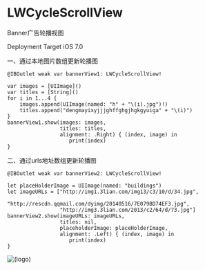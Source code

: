 # LWCycleScrollView
Banner广告轮播视图

Deployment Target iOS 7.0

一、通过本地图片数组更新轮播图

    @IBOutlet weak var bannerView1: LWCycleScrollView!

    var images = [UIImage]()
    var titles = [String]()
    for i in 1...4 {
        images.append(UIImage(named: "h" + "\(i).jpg")!)
        titles.append("dengmayixyjjjghffghgjhgkgyuiga" + "\(i)")
    }
    bannerView1.show(images: images,
                     titles: titles,
                     alignment: .Right) { (index, image) in
                        print(index)
    }


二、通过urls地址数组更新轮播图

    @IBOutlet weak var bannerView2: LWCycleScrollView!

    let placeHolderImage = UIImage(named: "buildings")
    let imageURLs = ["http://img1.3lian.com/img13/c3/10/d/34.jpg",
                     "http://rescdn.qqmail.com/dyimg/20140516/7E079BD74EF3.jpg",
                     "http://img3.3lian.com/2013/c2/64/d/73.jpg"]
    bannerView2.show(imageURLs: imageURLs,
                     titles: nil,
                     placeholderImage: placeHolderImage,
                     alignment: .Left) { (index, image) in
                        print(index)
    }


![(logo)](http://code4app.com/data/attachment/forum/201607/06/220016kcjj2x97s6wwjhas.png)

